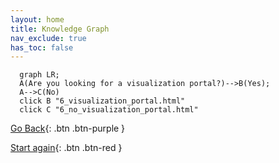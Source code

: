 ```yaml
---
layout: home
title: Knowledge Graph
nav_exclude: true
has_toc: false
---
```


```mermaid
  graph LR; 
  A(Are you looking for a visualization portal?)-->B(Yes); 
  A-->C(No)
  click B "6_visualization_portal.html"
  click C "6_no_visualization_portal.html"
```

[Go Back](4_non_cancer.html){: .btn .btn-purple }

[Start again](../index.html){: .btn .btn-red }